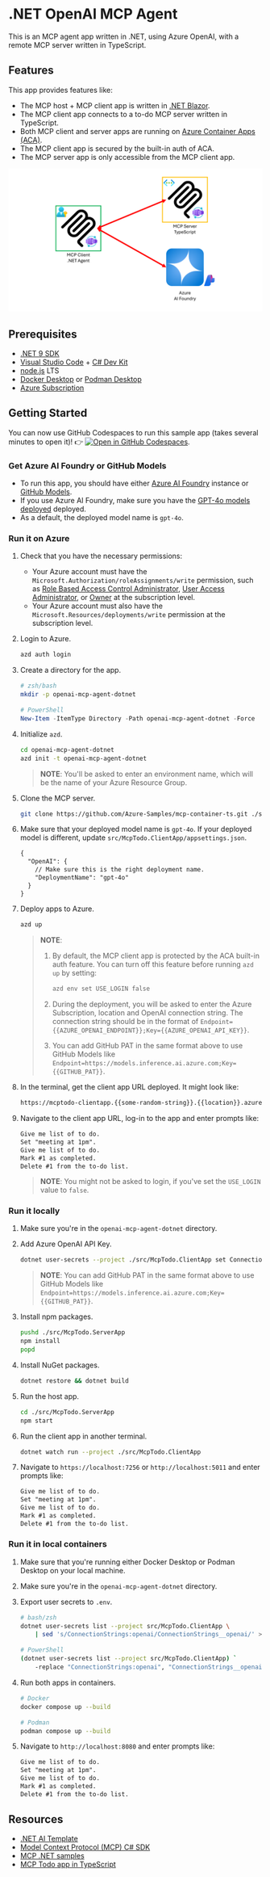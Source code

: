 # .NET OpenAI MCP Agent

This is an MCP agent app written in .NET, using Azure OpenAI, with a remote MCP server written in TypeScript.

## Features

This app provides features like:

- The MCP host + MCP client app is written in [.NET Blazor](https://aka.ms/blazor).
- The MCP client app connects to a to-do MCP server written in TypeScript.
- Both MCP client and server apps are running on [Azure Container Apps (ACA)](https://learn.microsoft.com/azure/container-apps/overview).
- The MCP client app is secured by the built-in auth of ACA.
- The MCP server app is only accessible from the MCP client app.

![Overall architecture diagram](./images/overall-architecture-diagram.png)

## Prerequisites

- [.NET 9 SDK](https://dotnet.microsoft.com/download/dotnet/9.0)
- [Visual Studio Code](https://code.visualstudio.com/Download) + [C# Dev Kit](https://marketplace.visualstudio.com/items?itemName=ms-dotnettools.csdevkit)
- [node.js](https://nodejs.org/en/download) LTS
- [Docker Desktop](https://docs.docker.com/get-started/get-docker/) or [Podman Desktop](https://podman-desktop.io/downloads)
- [Azure Subscription](https://azure.microsoft.com/free)

## Getting Started

You can now use GitHub Codespaces to run this sample app (takes several minutes to open it)! 👉 [![Open in GitHub Codespaces](https://github.com/codespaces/badge.svg)](https://codespaces.new/Azure-Samples/openai-mcp-agent-dotnet).

### Get Azure AI Foundry or GitHub Models

- To run this app, you should have either [Azure AI Foundry](https://learn.microsoft.com/azure/ai-foundry/what-is-azure-ai-foundry) instance or [GitHub Models](https://github.com/marketplace?type=models).
- If you use Azure AI Foundry, make sure you have the [GPT-4o models deployed](https://learn.microsoft.com/azure/ai-foundry/how-to/deploy-models-openai) deployed.
- As a default, the deployed model name is `gpt-4o`.

### Run it on Azure

1. Check that you have the necessary permissions:
   - Your Azure account must have the `Microsoft.Authorization/roleAssignments/write` permission, such as [Role Based Access Control Administrator](https://learn.microsoft.com/azure/role-based-access-control/built-in-roles/privileged#role-based-access-control-administrator), [User Access Administrator](https://learn.microsoft.com/azure/role-based-access-control/built-in-roles/privileged#user-access-administrator), or [Owner](https://learn.microsoft.com/azure/role-based-access-control/built-in-roles/privileged#owner) at the subscription level.
   - Your Azure account must also have the `Microsoft.Resources/deployments/write` permission at the subscription level.

1. Login to Azure.

    ```bash
    azd auth login
    ```

1. Create a directory for the app.

    ```bash
    # zsh/bash
    mkdir -p openai-mcp-agent-dotnet
    ```

    ```powershell
    # PowerShell
    New-Item -ItemType Directory -Path openai-mcp-agent-dotnet -Force
    ```

1. Initialize `azd`.

    ```bash
    cd openai-mcp-agent-dotnet
    azd init -t openai-mcp-agent-dotnet
    ```

   > **NOTE**: You'll be asked to enter an environment name, which will be the name of your Azure Resource Group.

1. Clone the MCP server.

    ```bash
    git clone https://github.com/Azure-Samples/mcp-container-ts.git ./src/McpTodo.ServerApp
    ```

1. Make sure that your deployed model name is `gpt-4o`. If your deployed model is different, update `src/McpTodo.ClientApp/appsettings.json`.

    ```jsonc
    {
      "OpenAI": {
        // Make sure this is the right deployment name.
        "DeploymentName": "gpt-4o"
      }
    }
    ```

1. Deploy apps to Azure.

    ```bash
    azd up
    ```

   > **NOTE**:
   >
   > 1. By default, the MCP client app is protected by the ACA built-in auth feature. You can turn off this feature before running `azd up` by setting:
   >
   >    ```bash
   >    azd env set USE_LOGIN false
   >    ```
   >
   > 1. During the deployment, you will be asked to enter the Azure Subscription, location and OpenAI connection string. The connection string should be in the format of `Endpoint={{AZURE_OPENAI_ENDPOINT}};Key={{AZURE_OPENAI_API_KEY}}`.
   > 
   > 1. You can add GitHub PAT in the same format above to use GitHub Models like `Endpoint=https://models.inference.ai.azure.com;Key={{GITHUB_PAT}}`.

1. In the terminal, get the client app URL deployed. It might look like:

    ```bash
    https://mcptodo-clientapp.{{some-random-string}}.{{location}}.azurecontainerapps.io/
    ```

1. Navigate to the client app URL, log-in to the app and enter prompts like:

    ```text
    Give me list of to do.
    Set "meeting at 1pm".
    Give me list of to do.
    Mark #1 as completed.
    Delete #1 from the to-do list.
    ```

   > **NOTE**: You might not be asked to login, if you've set the `USE_LOGIN` value to `false`.

### Run it locally

1. Make sure you're in the `openai-mcp-agent-dotnet` directory.
1. Add Azure OpenAI API Key.

    ```bash
    dotnet user-secrets --project ./src/McpTodo.ClientApp set ConnectionStrings:openai "Endpoint={{AZURE_OPENAI_ENDPOINT}};Key={{AZURE_OPENAI_API_KEY}}"
    ```

   > **NOTE**: You can add GitHub PAT in the same format above to use GitHub Models like `Endpoint=https://models.inference.ai.azure.com;Key={{GITHUB_PAT}}`.

1. Install npm packages.

    ```bash
    pushd ./src/McpTodo.ServerApp
    npm install
    popd
    ```

1. Install NuGet packages.

    ```bash
    dotnet restore && dotnet build
    ```

1. Run the host app.

    ```bash
    cd ./src/McpTodo.ServerApp
    npm start
    ```

1. Run the client app in another terminal.

    ```bash
    dotnet watch run --project ./src/McpTodo.ClientApp
    ```

1. Navigate to `https://localhost:7256` or `http://localhost:5011` and enter prompts like:

    ```text
    Give me list of to do.
    Set "meeting at 1pm".
    Give me list of to do.
    Mark #1 as completed.
    Delete #1 from the to-do list.
    ```

### Run it in local containers

1. Make sure that you're running either Docker Desktop or Podman Desktop on your local machine.
1. Make sure you're in the `openai-mcp-agent-dotnet` directory.
1. Export user secrets to `.env`.

    ```bash
    # bash/zsh
    dotnet user-secrets list --project src/McpTodo.ClientApp \
        | sed 's/ConnectionStrings:openai/ConnectionStrings__openai/' > .env
    ```

    ```bash
    # PowerShell
    (dotnet user-secrets list --project src/McpTodo.ClientApp) `
        -replace "ConnectionStrings:openai", "ConnectionStrings__openai" | Out-File ".env" -Force
    ```

1. Run both apps in containers.

    ```bash
    # Docker
    docker compose up --build
    ```

    ```bash
    # Podman
    podman compose up --build
    ```

1. Navigate to `http://localhost:8080` and enter prompts like:

    ```text
    Give me list of to do.
    Set "meeting at 1pm".
    Give me list of to do.
    Mark #1 as completed.
    Delete #1 from the to-do list.
    ```

## Resources

- [.NET AI Template](https://devblogs.microsoft.com/dotnet/announcing-dotnet-ai-template-preview2/)
- [Model Context Protocol (MCP) C# SDK](https://github.com/modelcontextprotocol/csharp-sdk)
- [MCP .NET samples](https://github.com/microsoft/mcp-dotnet-samples)
- [MCP Todo app in TypeScript](https://github.com/Azure-Samples/mcp-container-ts)
